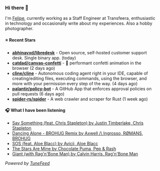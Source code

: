### Hi there 👋

I'm [Felipe](https://felipevm.com), currently working as a Staff Engineer at Transfeera, enthusiastic in technology and occasionally write about my experiences. Also a hobby photographer.

#### ⭐ Recent Stars
- **[abhinavxd/libredesk](https://github.com/abhinavxd/libredesk)** - Open source, self-hosted customer support desk. Single binary app. (today)
- **[catdad/canvas-confetti](https://github.com/catdad/canvas-confetti)** - 🎉 performant confetti animation in the browser (2 days ago)
- **[cline/cline](https://github.com/cline/cline)** - Autonomous coding agent right in your IDE, capable of creating/editing files, executing commands, using the browser, and more with your permission every step of the way. (4 days ago)
- **[palantir/policy-bot](https://github.com/palantir/policy-bot)** - A GitHub App that enforces approval policies on pull requests (6 days ago)
- **[spider-rs/spider](https://github.com/spider-rs/spider)** - A web crawler and scraper for Rust (1 week ago)

#### 🎧 What I have been listening
- [Say Something (feat. Chris Stapleton) by Justin Timberlake, Chris Stapleton](https://open.spotify.com/track/1LhMopPAallLeaeNutqbgS)
- [Dancing Alone - BROHUG Remix by Axwell /\ Ingrosso, RØMANS, BROHUG](https://open.spotify.com/track/5oOwyIYnBB7qPi6AwN8d5w)
- [SOS (feat. Aloe Blacc) by Avicii, Aloe Blacc](https://open.spotify.com/track/2x0RZdkZcD8QRI53XT4GI5)
- [The Stars Are Mine by Chocolate Puma, Pep &amp; Rash](https://open.spotify.com/track/0qF7Piw3F3mLJ1ni5Iw0bb)
- [Giant (with Rag&#39;n&#39;Bone Man) by Calvin Harris, Rag&#39;n&#39;Bone Man](https://open.spotify.com/track/5itOtNx0WxtJmi1TQ3RuRd)

_Powered by [TuneFeed](https://tunefeed.app?ref=github.com)_
